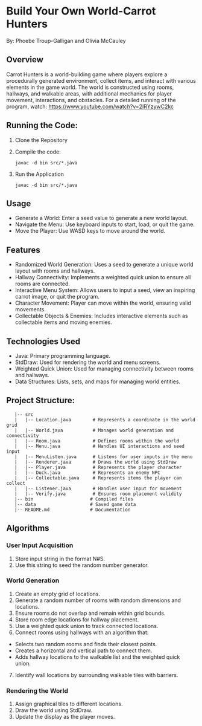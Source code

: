 # Build Your Own World-Carrot Hunters

By: Phoebe Troup-Galligan and Olivia McCauley 

## Overview
Carrot Hunters is a world-building game where players explore a procedurally generated environment, collect items, and interact with various elements in the game world. The world is constructed using rooms, hallways, and walkable areas, with additional mechanics for player movement, interactions, and obstacles.
For a detailed running of the program, watch: https://www.youtube.com/watch?v=2IRYzywC2kc

## Running the Code: 
1. Clone the Repository
2. Compile the code:

       javac -d bin src/*.java
4. Run the Application

       javac -d bin src/*.java
## Usage
- Generate a World: Enter a seed value to generate a new world layout.
- Navigate the Menu: Use keyboard inputs to start, load, or quit the game.
- Move the Player: Use WASD keys to move around the world.
  
## Features
- Randomized World Generation: Uses a seed to generate a unique world layout with rooms and hallways.
- Hallway Connectivity: Implements a weighted quick union to ensure all rooms are connected.
- Interactive Menu System: Allows users to input a seed, view an inspiring carrot image, or quit the program.
- Character Movement: Player can move within the world, ensuring valid movements.
- Collectable Objects & Enemies: Includes interactive elements such as collectable items and moving enemies.

## Technologies Used
- Java: Primary programming language.
- StdDraw: Used for rendering the world and menu screens.
- Weighted Quick Union: Used for managing connectivity between rooms and hallways.
- Data Structures: Lists, sets, and maps for managing world entities.

## Project Structure: 

       |-- src
       |   |-- Location.java        # Represents a coordinate in the world grid
       |   |-- World.java           # Manages world generation and connectivity
       |   |-- Room.java            # Defines rooms within the world
       |   |-- Menu.java            # Handles UI interactions and seed input
       |   |-- MenuListen.java      # Listens for user inputs in the menu
       |   |-- Renderer.java        # Draws the world using StdDraw
       |   |-- Player.java          # Represents the player character
       |   |-- Duck.java            # Represents an enemy NPC
       |   |-- Collectable.java     # Represents items the player can collect
       |   |-- Listener.java        # Handles user input for movement
       |   |-- Verify.java          # Ensures room placement validity
       |-- bin                     # Compiled files
       |-- data                    # Saved game data
       |-- README.md               # Documentation

## Algorithms
### User Input Acquisition
1. Store input string in the format N#S.
2. Use this string to seed the random number generator.

### World Generation
1. Create an empty grid of locations.
2. Generate a random number of rooms with random dimensions and locations.
3. Ensure rooms do not overlap and remain within grid bounds.
4. Store room edge locations for hallway placement.
5. Use a weighted quick union to track connected locations.
6. Connect rooms using hallways with an algorithm that:
- Selects two random rooms and finds their closest points.
- Creates a horizontal and vertical path to connect them.
- Adds hallway locations to the walkable list and the weighted quick union.
7. Identify wall locations by surrounding walkable tiles with barriers.

### Rendering the World
1. Assign graphical tiles to different locations.
2. Draw the world using StdDraw.
3. Update the display as the player moves.

